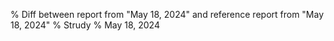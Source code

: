 % Diff between report from "May 18, 2024" and reference report from "May 18, 2024"
% Strudy
% May 18, 2024


